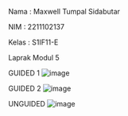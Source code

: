 Nama : Maxwell Tumpal Sidabutar

NIM : 2211102137

Kelas : S1IF11-E

Laprak Modul 5

GUIDED 1
![image](https://github.com/MaxwellSidabutar/Repository-praktikum-algoritma-dan-struktur-data/assets/163196340/99d7ee2b-146b-4cb2-aa9b-544ef0d670a8)

GUIDED 2
![image](https://github.com/MaxwellSidabutar/Repository-praktikum-algoritma-dan-struktur-data/assets/163196340/a77eb722-7fb4-404f-88ff-ea2f4a43cfac)

UNGUIDED
![image](https://github.com/MaxwellSidabutar/Repository-praktikum-algoritma-dan-struktur-data/assets/163196340/dda69234-b073-47d0-8bdc-40ec27778380)
